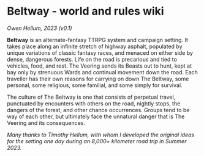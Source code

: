 # Beltway - world and rules wiki
*Owen Hellum, 2023 (v0.1)*

**Beltway** is an alternate-fantasy TTRPG system and campaign setting. It takes place along an infinite stretch of highway asphalt, populated by unique variations of classic fantasy races, and menaced on either side by dense, dangerous forests. Life on the road is precarious and tied to vehicles, food, and rest. The Veering sends its Beasts out to hunt, kept at bay only by strenuous Wards and continual movement down the road. Each traveller has their own reasons for carrying on down The Beltway, some personal, some religious, some familial, and some simply for survival.

The culture of The Beltway is one that consists of perpetual travel, punctuated by encounters with others on the road, nightly stops, the dangers of the forest, and other chance occurrences. Groups tend to be way of each other, but ultimately face the unnatural danger that is The Veering and its consequences.

*Many thanks to Timothy Hellum, with whom I developed the original ideas for the setting one day during an 8,000+ kilometer road trip in Summer 2023.*
